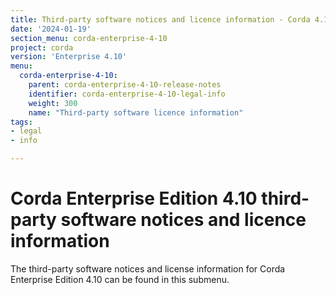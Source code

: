 ```yaml
---
title: Third-party software notices and licence information - Corda 4.10
date: '2024-01-19'
section_menu: corda-enterprise-4-10
project: corda
version: 'Enterprise 4.10'
menu:
  corda-enterprise-4-10:
    parent: corda-enterprise-4-10-release-notes
    identifier: corda-enterprise-4-10-legal-info
    weight: 300
    name: "Third-party software licence information"
tags:
- legal
- info

---
```


# Corda Enterprise Edition 4.10 third-party software notices and licence information

The third-party software notices and license information for Corda Enterprise Edition 4.10 can be found in this submenu.